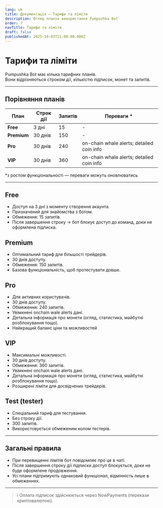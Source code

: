 ```yaml
---
lang: uk
title: Документація — Тарифи та ліміти
description: Огляд планів використання Pumpushka Bot
order: 7
navTitle: Тарифи та ліміти
draft: false
publishedAt: 2025-10-03T21:00:00.000Z
---
```


# Тарифи та ліміти

Pumpushka Bot має кілька тарифних планів.\
Вони відрізняються строком дії, кількістю підписок, монет та запитів.

***

## Порівняння планів

| План        | Строк дії | Запитів | Переваги \*                               |
| ----------- | --------- | ------- | ----------------------------------------- |
| **Free**    | 3 дні     | 15      | -                                         |
| **Premium** | 30 днів   | 150     | -                                         |
| **Pro**     | 30 днів   | 240     | on-chain whale alerts; detailed coin info |
| **VIP**     | 30 днів   | 360     | on-chain whale alerts; detailed coin info |

\*з ростом функціональності — переваги можуть оновлюватись

***

## Free

* Доступ на 3 дні з моменту створення акаунта.
* Призначений для знайомства з ботом.
* Обмеження: 15 запитів.
* Після завершення строку → бот блокує доступ до команд, доки не оформлена підписка.

## Premium

* Оптимальний тариф для більшості трейдерів.
* 30 днів доступу.
* Обмеження: 150 запитів.
* Базова функціональність, щоб протестувати довше.

## Pro

* Для активних користувачів.
* 30 днів доступу.
* Обмеження: 240 запитів.
* Увімкнені onchain wale alerts дані.
* Детальна інформація про монети (огляд, статистика, майбутні розблокування тощо).
* Найкращий баланс ціни та можливостей

## VIP

* Максимальні можливості.
* 30 днів доступу.
* Обмеження: 360 запитів.
* Увімкнені onchain wale alerts дані.
* Детальна інформація про монети (огляд, статистика, майбутні розблокування тощо).
* Розширені ліміти для досвідчених трейдерів.

## Test (tester)

* Спеціальний тариф для тестування.
* Без строку дії.
* 300 запитів.
* Використовується обмеженим колом тестерів.

***

## Загальні правила

* При перевищенні лімітів бот повідомляє про це в чаті.
* Після завершення строку дії підписки доступ блокується, доки не буде оформлене продовження.
* Усі плани підтримують однаковий функціонал, відмінність лише в обмеженнях.

***

> ℹ️ Оплата підписок здійснюється через NowPayments (перекази криптовалютою).
